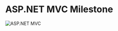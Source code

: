 # ASP.NET MVC Milestone

![ASP.NET MVC](https://github.com/jbrooks036/dotnet_curriculum/tree/master/3-asp-dotnet-mvc/mvc.png)